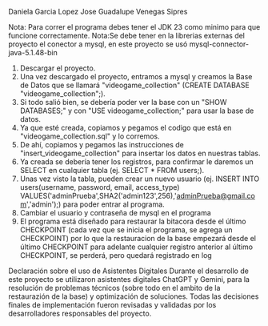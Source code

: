 Daniela Garcia Lopez
Jose Guadalupe Venegas Sipres

Nota: Para correr el programa debes tener el JDK 23 como minimo para que funcione correctamente. 
Nota:Se debe tener en la librerias externas del proyecto el conector a mysql, en este proyecto se usó mysql-connector-java-5.1.48-bin

1. Descargar el proyecto.
2. Una vez descargado el proyecto, entramos a mysql y creamos la Base de Datos que se llamará "videogame_collection" (CREATE DATABASE "videogame_collection";).
3. Si todo salió bien, se debería poder ver la base con un "SHOW DATABASES;" y con "USE videogame_collection;" para usar la base de datos.
4. Ya que esté creada, copiamos y pegamos el codigo que está en "videogame_collection.sql" y lo corremos.
5. De ahí, copiamos y pegamos las instrucciones de "insert_videogame_collection" para insertar los datos en nuestras tablas.
6. Ya creada se debería tener los registros, para confirmar le daremos un SELECT en cualquier tabla (ej. SELECT * FROM users;).
7. Unas vez visto la tabla, pueden crear un nuevo usuario (ej. INSERT INTO users(username, password, email, access_type) VALUES('adminPrueba',SHA2('admin123',256),'adminPrueba@gmail.com','admin');) para poder entrar al programa.
8. Cambiar el usuario y contraseña de mysql en el programa
9. El programa está diseñado para restaurar la bitacora desde el último CHECKPOINT (cada vez que se inicia el programa, se agrega un CHECKPOINT) por lo que la restauracion de la base empezará desde el último CHECKPOINT para adelante
cualquier registro anterior al último CHECKPOINT, se perderá, pero quedará registrado en log

Declaración sobre el uso de Asistentes Digitales
Durante el desarrollo de este proyecto se utilizaron asistentes digitales ChatGPT y Gemini, para la resolución de problemas técnicos (sobre todo en el ambito de la restaurazión de la base) y optimización de soluciones. 
Todas las decisiones finales de implementación fueron revisadas y validadas por los desarrolladores responsables del proyecto.
